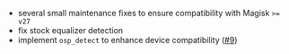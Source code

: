 * several small maintenance fixes to ensure compatibility with Magisk `>= v27`
* fix stock equalizer detection
* implement `osp_detect` to enhance device compatibility ([#9](https://github.com/programminghoch10/ViPER4AndroidRepackaged/pull/9))
